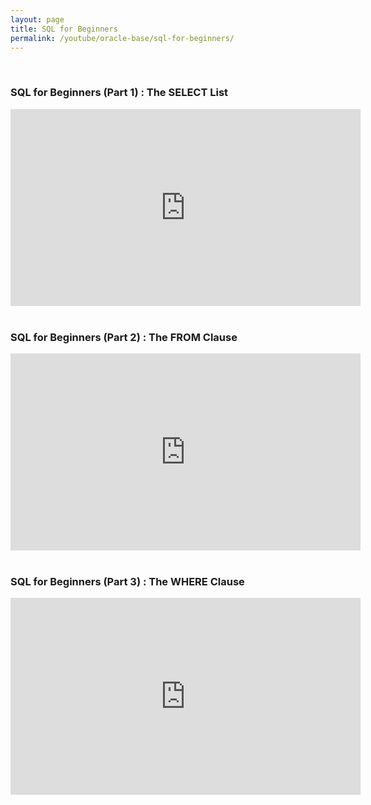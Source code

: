 ```yaml
---
layout: page
title: SQL for Beginners
permalink: /youtube/oracle-base/sql-for-beginners/
---
```


<br/>

### SQL for Beginners (Part 1) : The SELECT List

<div align = "center">

<iframe width="560" height="315" src="https://www.youtube.com/embed/PdfpHZMO_uo" frameborder="0" allowfullscreen></iframe>

</div>


<br/>

### SQL for Beginners (Part 2) : The FROM Clause

<div align = "center">

<iframe width="560" height="315" src="https://www.youtube.com/embed/MfI_wtO6OdI" frameborder="0" allowfullscreen></iframe>

</div>

<br/>

### SQL for Beginners (Part 3) : The WHERE Clause

<div align = "center">

<iframe width="560" height="315" src="https://www.youtube.com/embed/VF-8wDyQPWk" frameborder="0" allowfullscreen></iframe>

</div>
